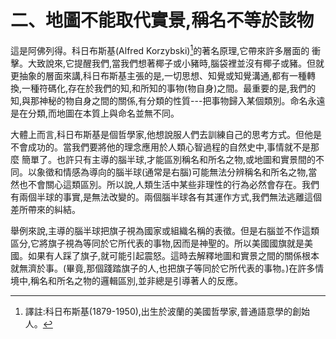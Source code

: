 # 二、地圖不能取代實景,稱名不等於該物
這是阿佛列得。科日布斯基(Alfred Korzybski)[^2]的著名原理,它帶來許多層面的 衝擊。大致說來,它提醒我們,當我們想著椰子或小豬時,腦袋裡並沒有椰子或豬。但就更抽象的層面來講,科日布斯基主張的是,一切思想、知覺或知覺溝通,都有一種轉換,一種符碼化,存在於我們的知,和所知的事物(物自身)之間。最重要的是,我們的知,與那神秘的物自身之間的關係,有分類的性質---把事物歸入某個類別。命名永遠是在分類,而地圖在本質上與命名並無不同。

大體上而言,科日布斯基是個哲學家,他想說服人們去訓練自己的思考方式。但他是不會成功的。當我們要將他的理念應用於人類心智過程的自然史中,事情就不是那麼 簡單了。也許只有主導的腦半球,才能區別稱名和所名之物,或地圖和實景間的不同。以象徵和情感為導向的腦半球(通常是右腦)可能無法分辨稱名和所名之物,當然也不會關心這類區別。所以說,人類生活中某些非理性的行為必然會存在。我們有兩個半球的事實,是無法改變的。兩個腦半球各有其運作方式,我們無法逃離這個差所帶來的糾結。

舉例來說,主導的腦半球把旗子視為國家或組織名稱的表徵。但是右腦並不作這類區分,它將旗子視為等同於它所代表的事物,因而是神聖的。所以美國國旗就是美國。如果有人踩了旗子,就可能引起震怒。這時去解釋地圖和實景之間的關係根本就無濟於事。(畢竟,那個踐踏旗子的人,也把旗子等同於它所代表的事物。)在許多情境中,稱名和所名之物的邏輯區別,並非總是引導著人的反應。



[^2]: 譯註:科日布斯基(1879-1950),出生於波蘭的美國哲學家,普通語意學的創始人。 
